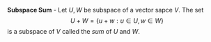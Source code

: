 **Subspace Sum** - Let $U, W$ be subspace of a vector sapce $V.$ The set $$U + W = \{u + w : u \in U, w \in W\}$$  is a subspace of $V$ called the *sum* of $U$ and $W.$